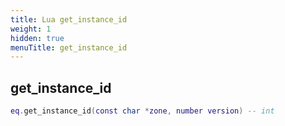 ```yaml
---
title: Lua get_instance_id
weight: 1
hidden: true
menuTitle: get_instance_id
---
```

## get_instance_id
```lua
eq.get_instance_id(const char *zone, number version) -- int
```